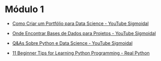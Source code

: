 # Módulo 1

* [Como Criar um Portfólio para Data Science - YouTube Sigmoidal](https://www.youtube.com/watch?v=LbwKFDxci5w)

* [Onde Encontrar Bases de Dados para Projetos - YouTube Sigmoidal](https://www.youtube.com/watch?v=eb5fmK-H2-8&t=1s)

* [Q&As Sobre Python e Data Science - YouTube Sigmoidal](https://www.youtube.com/watch?v=EsjY01fc64k&t=1s)

* [11 Beginner Tips for Learning Python Programming - Real Python](https://realpython.com/python-beginner-tips/)

